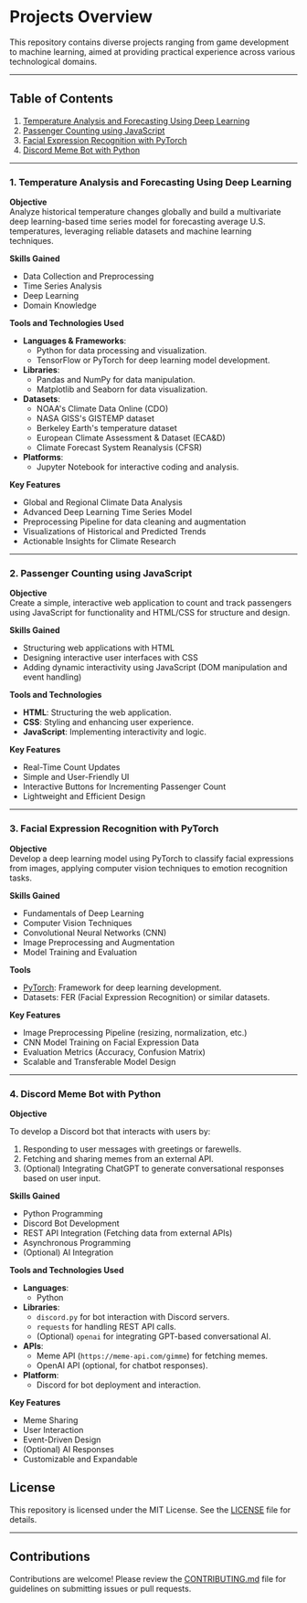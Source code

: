 # Projects Overview

This repository contains diverse projects ranging from game development to machine learning, aimed at providing practical experience across various technological domains.

---

## Table of Contents

1. [Temperature Analysis and Forecasting Using Deep Learning](#1-temperature-analysis-and-forecasting-using-deep-learning)
2. [Passenger Counting using JavaScript](#2-passenger-counting-using-javascript)
3. [Facial Expression Recognition with PyTorch](#3-facial-expression-recognition-with-pytorch)
4. [Discord Meme Bot with Python](#4-discord-meme-bot-with-python)

---

### 1. Temperature Analysis and Forecasting Using Deep Learning

**Objective**  
Analyze historical temperature changes globally and build a multivariate deep learning-based time series model for forecasting average U.S. temperatures, leveraging reliable datasets and machine learning techniques.

**Skills Gained**  
- Data Collection and Preprocessing  
- Time Series Analysis  
- Deep Learning  
- Domain Knowledge  

**Tools and Technologies Used**  
- **Languages & Frameworks**:
  - Python for data processing and visualization.
  - TensorFlow or PyTorch for deep learning model development.
- **Libraries**:
  - Pandas and NumPy for data manipulation.
  - Matplotlib and Seaborn for data visualization.
- **Datasets**:
  - NOAA's Climate Data Online (CDO)
  - NASA GISS's GISTEMP dataset
  - Berkeley Earth's temperature dataset
  - European Climate Assessment & Dataset (ECA&D)
  - Climate Forecast System Reanalysis (CFSR)
- **Platforms**:
  - Jupyter Notebook for interactive coding and analysis.

**Key Features**  
- Global and Regional Climate Data Analysis  
- Advanced Deep Learning Time Series Model  
- Preprocessing Pipeline for data cleaning and augmentation  
- Visualizations of Historical and Predicted Trends  
- Actionable Insights for Climate Research  

---

### 2. Passenger Counting using JavaScript

**Objective**  
Create a simple, interactive web application to count and track passengers using JavaScript for functionality and HTML/CSS for structure and design.

**Skills Gained**  
- Structuring web applications with HTML  
- Designing interactive user interfaces with CSS  
- Adding dynamic interactivity using JavaScript (DOM manipulation and event handling)

**Tools and Technologies**  
- **HTML**: Structuring the web application.  
- **CSS**: Styling and enhancing user experience.  
- **JavaScript**: Implementing interactivity and logic.

**Key Features**  
- Real-Time Count Updates  
- Simple and User-Friendly UI  
- Interactive Buttons for Incrementing Passenger Count  
- Lightweight and Efficient Design  

---

### 3. Facial Expression Recognition with PyTorch

**Objective**  
Develop a deep learning model using PyTorch to classify facial expressions from images, applying computer vision techniques to emotion recognition tasks.

**Skills Gained**  
- Fundamentals of Deep Learning  
- Computer Vision Techniques  
- Convolutional Neural Networks (CNN)  
- Image Preprocessing and Augmentation  
- Model Training and Evaluation  

**Tools**  
- [PyTorch](https://pytorch.org/): Framework for deep learning development.  
- Datasets: FER (Facial Expression Recognition) or similar datasets.

**Key Features**  
- Image Preprocessing Pipeline (resizing, normalization, etc.)  
- CNN Model Training on Facial Expression Data  
- Evaluation Metrics (Accuracy, Confusion Matrix)  
- Scalable and Transferable Model Design  

---

### 4. Discord Meme Bot with Python

**Objective**

To develop a Discord bot that interacts with users by:
1. Responding to user messages with greetings or farewells.
2. Fetching and sharing memes from an external API.
3. (Optional) Integrating ChatGPT to generate conversational responses based on user input.

**Skills Gained**
- Python Programming
- Discord Bot Development
- REST API Integration (Fetching data from external APIs)
- Asynchronous Programming
- (Optional) AI Integration

**Tools and Technologies Used**
- **Languages**:
  - Python
- **Libraries**:
  - `discord.py` for bot interaction with Discord servers.
  - `requests` for handling REST API calls.
  - (Optional) `openai` for integrating GPT-based conversational AI.
- **APIs**:
  - Meme API (`https://meme-api.com/gimme`) for fetching memes.
  - OpenAI API (optional, for chatbot responses).
- **Platform**:
  - Discord for bot deployment and interaction.

**Key Features**
- Meme Sharing
- User Interaction
- Event-Driven Design
- (Optional) AI Responses
- Customizable and Expandable

## License

This repository is licensed under the MIT License. See the [LICENSE](LICENSE) file for details.

---

## Contributions

Contributions are welcome! Please review the [CONTRIBUTING.md](CONTRIBUTING.md) file for guidelines on submitting issues or pull requests.
